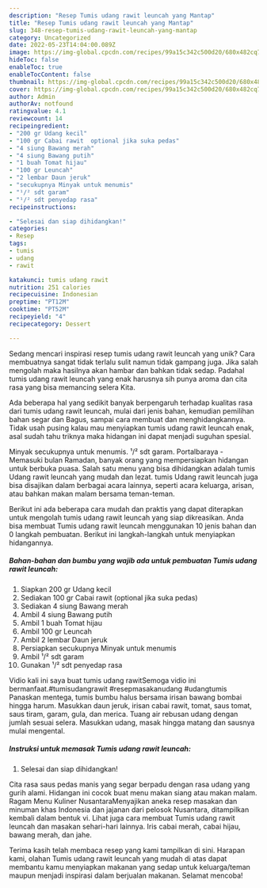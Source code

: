 ```yaml
---
description: "Resep Tumis udang rawit leuncah yang Mantap"
title: "Resep Tumis udang rawit leuncah yang Mantap"
slug: 348-resep-tumis-udang-rawit-leuncah-yang-mantap
category: Uncategorized
date: 2022-05-23T14:04:00.089Z
image: https://img-global.cpcdn.com/recipes/99a15c342c500d20/680x482cq70/tumis-udang-rawit-leuncah-foto-resep-utama.jpg
hideToc: false
enableToc: true
enableTocContent: false
thumbnail: https://img-global.cpcdn.com/recipes/99a15c342c500d20/680x482cq70/tumis-udang-rawit-leuncah-foto-resep-utama.jpg
cover: https://img-global.cpcdn.com/recipes/99a15c342c500d20/680x482cq70/tumis-udang-rawit-leuncah-foto-resep-utama.jpg
author: Admin
authorAv: notfound
ratingvalue: 4.1
reviewcount: 14
recipeingredient:
- "200 gr Udang kecil"
- "100 gr Cabai rawit  optional jika suka pedas"
- "4 siung Bawang merah"
- "4 siung Bawang putih"
- "1 buah Tomat hijau"
- "100 gr Leuncah"
- "2 lembar Daun jeruk"
- "secukupnya Minyak untuk menumis"
- "¹/² sdt garam"
- "¹/² sdt penyedap rasa"
recipeinstructions:

- "Selesai dan siap dihidangkan!"
categories:
- Resep
tags:
- tumis
- udang
- rawit

katakunci: tumis udang rawit 
nutrition: 251 calories
recipecuisine: Indonesian
preptime: "PT12M"
cooktime: "PT52M"
recipeyield: "4"
recipecategory: Dessert

---
```





Sedang mencari inspirasi resep tumis udang rawit leuncah yang unik? Cara membuatnya sangat tidak terlalu sulit namun tidak gampang juga. Jika salah mengolah maka hasilnya akan hambar dan bahkan tidak sedap. Padahal tumis udang rawit leuncah yang enak harusnya sih punya aroma dan cita rasa yang bisa memancing selera Kita.





Ada beberapa hal yang sedikit banyak berpengaruh terhadap kualitas rasa dari tumis udang rawit leuncah, mulai dari jenis bahan, kemudian pemilihan bahan segar dan Bagus, sampai cara membuat dan menghidangkannya. Tidak usah pusing kalau mau menyiapkan tumis udang rawit leuncah enak,      asal sudah tahu triknya maka hidangan ini dapat menjadi suguhan spesial.














Minyak secukupnya untuk menumis. ¹/² sdt garam. Portalbaraya - Memasuki bulan Ramadan, banyak orang yang mempersiapkan hidangan untuk berbuka puasa. Salah satu menu yang bisa dihidangkan adalah tumis Udang rawit leuncah yang mudah dan lezat. tumis Udang rawit leuncah juga bisa disajikan dalam berbagai acara lainnya, seperti acara keluarga, arisan, atau bahkan makan malam bersama teman-teman.






Berikut ini ada beberapa cara mudah dan praktis yang dapat diterapkan untuk mengolah tumis udang rawit leuncah yang siap dikreasikan. Anda bisa membuat Tumis udang rawit leuncah menggunakan 10 jenis bahan dan 0 langkah pembuatan. Berikut ini langkah-langkah untuk menyiapkan hidangannya.

<!--inarticleads1-->

##### Bahan-bahan dan bumbu yang wajib ada untuk pembuatan Tumis udang rawit leuncah:

1. Siapkan 200 gr Udang kecil
1. Sediakan 100 gr Cabai rawit  (optional jika suka pedas)
1. Sediakan 4 siung Bawang merah
1. Ambil 4 siung Bawang putih
1. Ambil 1 buah Tomat hijau
1. Ambil 100 gr Leuncah
1. Ambil 2 lembar Daun jeruk
1. Persiapkan secukupnya Minyak untuk menumis
1. Ambil ¹/² sdt garam
1. Gunakan ¹/² sdt penyedap rasa


Vidio kali ini saya buat tumis udang rawitSemoga vidio ini bermanfaat.#tumisudangrawit #resepmasakanudang #udangtumis Panaskan mentega, tumis bumbu halus bersama irisan bawang bombai hingga harum. Masukkan daun jeruk, irisan cabai rawit, tomat, saus tomat, saus tiram, garam, gula, dan merica. Tuang air rebusan udang dengan jumlah sesuai selera. Masukkan udang, masak hingga matang dan sausnya mulai mengental. 

<!--inarticleads2-->

##### Instruksi untuk memasak Tumis udang rawit leuncah:


1. Selesai dan siap dihidangkan!

Cita rasa saus pedas manis yang segar berpadu dengan rasa udang yang gurih alami. Hidangan ini cocok buat menu makan siang atau makan malam. Ragam Menu Kuliner NusantaraMenyajikan aneka resep masakan dan minuman khas Indonesia dan jajanan dari pelosok Nusantara, ditampilkan kembali dalam bentuk vi. Lihat juga cara membuat Tumis udang rawit leuncah dan masakan sehari-hari lainnya. Iris cabai merah, cabai hijau, bawang merah, dan jahe. 

Terima kasih telah membaca resep yang kami tampilkan di sini. Harapan kami, olahan Tumis udang rawit leuncah yang mudah di atas dapat membantu kamu menyiapkan makanan yang sedap untuk keluarga/teman maupun menjadi inspirasi dalam berjualan makanan. Selamat mencoba!
